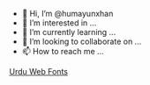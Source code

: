 - 👋 Hi, I’m @humayunxhan
- 👀 I’m interested in ...
- 🌱 I’m currently learning ...
- 💞️ I’m looking to collaborate on ...
- 📫 How to reach me ...


[Urdu Web Fonts](https://humayunxhan.github.io/Urduwebfonts/sameer%20klek/demo.html)
<!---
humayunxhan/humayunxhan is a ✨ special ✨ repository because its `README.md` (this file) appears on your GitHub profile.
You can click the Preview link to take a look at your changes.
--->
